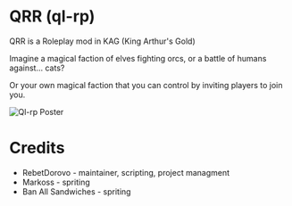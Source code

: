 # QRR (ql-rp)
QRR is a Roleplay mod in KAG (King Arthur's Gold)

Imagine a magical faction of elves fighting orcs, 
or a battle of humans against... cats?

Or your own magical faction that you can control by inviting players to join you.

![Ql-rp Poster](https://github.com/user-attachments/assets/dcbddff5-f736-4a4d-9522-39cb51512f69)

# Credits

- RebetDorovo - maintainer, scripting, project managment
- Markoss - spriting
- Ban All Sandwiches - spriting
